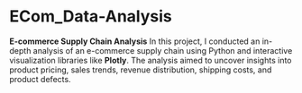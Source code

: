 # ECom_Data-Analysis
**E-commerce Supply Chain Analysis**    In this project, I conducted an in-depth analysis of an e-commerce supply chain using Python and interactive visualization libraries like **Plotly**. The analysis aimed to uncover insights into product pricing, sales trends, revenue distribution, shipping costs, and product defects. 
